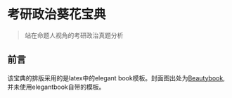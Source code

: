 # 考研政治葵花宝典
> 站在命题人视角的考研政治真题分析

## 前言

该宝典的排版采用的是latex中的elegant book模板。封面图出处为[Beautybook](https://www.latexstudio.net/index/details/index?mid=3112),并未使用elegantbook自带的模板。

